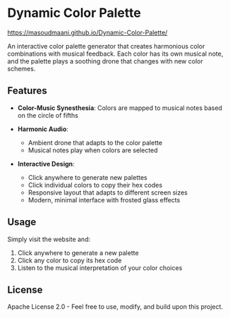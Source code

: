 # Dynamic Color Palette

https://masoudmaani.github.io/Dynamic-Color-Palette/

An interactive color palette generator that creates harmonious color combinations with musical feedback. Each color has its own musical note, and the palette plays a soothing drone that changes with new color schemes.

## Features

- **Color-Music Synesthesia**: Colors are mapped to musical notes based on the circle of fifths
- **Harmonic Audio**: 
  - Ambient drone that adapts to the color palette
  - Musical notes play when colors are selected

- **Interactive Design**:
  - Click anywhere to generate new palettes
  - Click individual colors to copy their hex codes
  - Responsive layout that adapts to different screen sizes
  - Modern, minimal interface with frosted glass effects

## Usage

Simply visit the website and:
1. Click anywhere to generate a new palette
2. Click any color to copy its hex code
3. Listen to the musical interpretation of your color choices

## License

Apache License 2.0 - Feel free to use, modify, and build upon this project.
